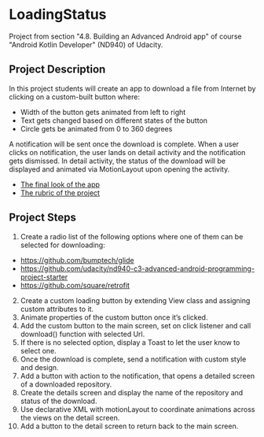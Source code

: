 # LoadingStatus


Project from section "4.8. Building an Advanced Android app" of course "Android Kotlin Developer" (ND940) of Udacity.

## Project Description

In this project students will create an app to download a file from Internet by clicking on a custom-built button where:
 - Width of the button gets animated from left to right
 - Text gets changed based on different states of the button
 - Circle gets be animated from 0 to 360 degrees

A notification will be sent once the download is complete. When a user clicks on notification, the user lands on detail activity and the notification gets dismissed. In detail activity, the status of the download will be displayed and animated via MotionLayout upon opening the activity.

- [The final look of the app](https://www.youtube.com/watch?v=a2l2cuMWh20)  
- [The rubric of the project](https://review.udacity.com/#!/rubrics/2852/view)

## Project Steps

1. Create a radio list of the following options where one of them can be selected for downloading:
  - https://github.com/bumptech/glide
  - https://github.com/udacity/nd940-c3-advanced-android-programming-project-starter
  - https://github.com/square/retrofit
2. Create a custom loading button by extending View class and assigning custom attributes to it.
3. Animate properties of the custom button once it’s clicked.
4. Add the custom button to the main screen, set on click listener and call download() function with selected Url.
5. If there is no selected option, display a Toast to let the user know to select one.
6. Once the download is complete, send a notification with custom style and design.
7. Add a button with action to the notification, that opens a detailed screen of a downloaded repository.
8. Create the details screen and display the name of the repository and status of the download.
9. Use declarative XML with motionLayout to coordinate animations across the views on the detail screen.
10. Add a button to the detail screen to return back to the main screen.
